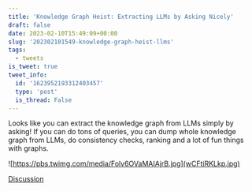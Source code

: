 ```yaml
---
title: 'Knowledge Graph Heist: Extracting LLMs by Asking Nicely'
draft: false
date: 2023-02-10T15:49:09+00:00
slug: '202302101549-knowledge-graph-heist-llms'
tags:
  - tweets
is_tweet: true
tweet_info:
  id: '1623952193312403457'
  type: 'post'
  is_thread: False
---
```




Looks like you can extract the knowledge graph from LLMs simply by asking! If you can do tons of queries, you can dump whole knowledge graph from LLMs, do consistency checks, ranking and a lot of fun things with graphs. 

![https://pbs.twimg.com/media/Folv6OVaMAIAjrB.jpg](wCFtiRKLkp.jpg)

[Discussion](https://x.com/sytelus/status/1623952193312403457)
